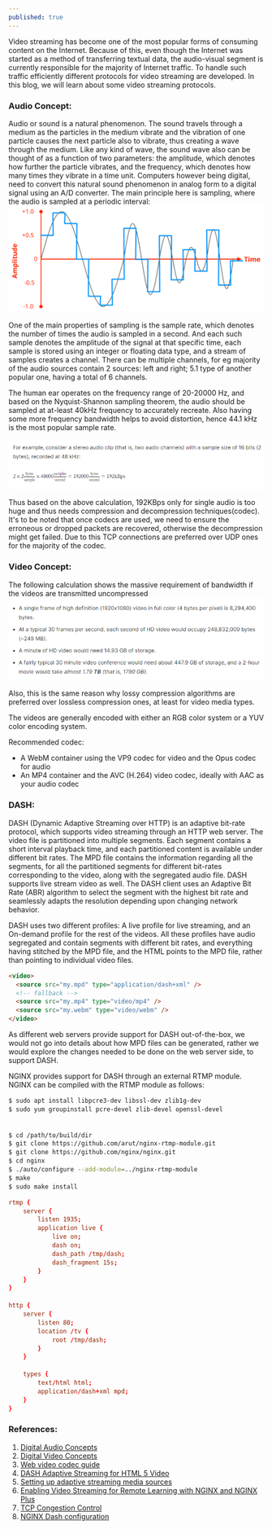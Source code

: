 ```yaml
---
published: true
---
```

Video streaming has become one of the most popular forms of consuming content on the Internet. Because of this, even though the Internet was started as a method of transferring textual data, the audio-visual segment is currently responsible for the majority of Internet traffic. To handle such traffic efficiently different protocols for video streaming are developed. In this blog, we will learn about some video streaming protocols.

### Audio Concept:
Audio or sound is a natural phenomenon. The sound travels through a medium as the particles in the medium vibrate and the vibration of one particle causes the next particle also to vibrate, thus creating a wave through the medium. Like any kind of wave, the sound wave also can be thought of as a function of two parameters: the amplitude, which denotes how further the particle vibrates, and the frequency, which denotes how many times they vibrate in a time unit. Computers however being digital, need to convert this natural sound phenomenon in analog form to a digital signal using an A/D converter. The main principle here is sampling, where the audio is sampled at a periodic interval:
![](../images/video-streaming-protocols/audio-waveform-samples1.svg)

One of the main properties of sampling is the sample rate, which denotes the number of times the audio is sampled in a second. And each such sample denotes the amplitude of the signal at that specific time, each sample is stored using an integer or floating data type, and a stream of samples creates a channel. There can be multiple channels, for eg majority of the audio sources contain 2 sources: left and right; 5.1 type of another popular one, having a total of 6 channels.

The human ear operates on the frequency range of 20-20000 Hz, and based on the Nyquist-Shannon sampling theorem, the audio should be sampled at at-least 40kHz frequency to accurately recreate. Also having some more frequency bandwidth helps to avoid distortion, hence 44.1 kHz is the most popular sample rate. 

![](../images/video-streaming-protocols/audio-sample-bandwidth.png)

Thus based on the above calculation, 192KBps only for single audio is too huge and thus needs compression and decompression techniques(codec). It's to be noted that once codecs are used, we need to ensure the erroneous or dropped packets are recovered, otherwise the decompression might get failed. Due to this TCP connections are preferred over UDP ones for the majority of the codec.

### Video Concept:
The following calculation shows the massive requirement of bandwidth if the videos are transmitted uncompressed
![](../images/video-streaming-protocols/video-bandwidth.png)

Also, this is the same reason why lossy compression algorithms are preferred over lossless compression ones, at least for video media types.

The videos are generally encoded with either an RGB color system or a YUV color encoding system.

Recommended codec: 
- A WebM container using the VP9 codec for video and the Opus codec for audio
- An MP4 container and the AVC (H.264) video codec, ideally with AAC as your audio codec


### DASH:
DASH (Dynamic Adaptive Streaming over HTTP) is an adaptive bit-rate protocol, which supports video streaming through an HTTP web server. The video file is partitioned into multiple segments. Each segment contains a short interval playback time, and each partitioned content is available under different bit rates. The MPD file contains the information regarding all the segments, for all the partitioned segments for different bit-rates corresponding to the video, along with the segregated audio file. DASH supports live stream video as well. The DASH client uses an Adaptive Bit Rate (ABR) algorithm to select the segment with the highest bit rate and seamlessly adapts the resolution depending upon changing network behavior.

DASH uses two different profiles: A live profile for live streaming, and an On-demand profile for the rest of the videos. All these profiles have audio segregated and contain segments with different bit rates, and everything having stitched by the MPD file, and the HTML points to the MPD file, rather than pointing to individual video files.

```html
<video>
  <source src="my.mpd" type="application/dash+xml" />
  <!-- fallback -->
  <source src="my.mp4" type="video/mp4" />
  <source src="my.webm" type="video/webm" />
</video>
```
As different web servers provide support for DASH out-of-the-box, we would not go into details about how MPD files can be generated, rather we would explore the changes needed to be done on the web server side, to support DASH.

NGINX provides support for DASH through an external RTMP module. NGINX can be compiled with the RTMP module as follows: 
```sh
$ sudo apt install libpcre3-dev libssl-dev zlib1g-dev
$ sudo yum groupinstall pcre-devel zlib-devel openssl-devel


$ cd /path/to/build/dir
$ git clone https://github.com/arut/nginx-rtmp-module.git
$ git clone https://github.com/nginx/nginx.git
$ cd nginx
$ ./auto/configure --add-module=../nginx-rtmp-module
$ make
$ sudo make install

```

```conf
rtmp { 
    server { 
        listen 1935; 
        application live { 
            live on; 
            dash on; 
            dash_path /tmp/dash; 
            dash_fragment 15s; 
        } 
    } 
} 
 
http { 
    server { 
        listen 80; 
        location /tv { 
            root /tmp/dash; 
        } 
    }
 
    types {
        text/html html;
        application/dash+xml mpd;
    } 
}
```

### References:
1. [Digital Audio Concepts](https://developer.mozilla.org/en-US/docs/Web/Media/Formats/Audio_concepts)
2. [Digital Video Concepts](https://developer.mozilla.org/en-US/docs/Web/Media/Formats/Video_codecs)
3. [Web video codec guide](https://developer.mozilla.org/en-US/docs/Web/Media/Formats/Video_codecs)
4. [DASH Adaptive Streaming for HTML 5 Video](https://developer.mozilla.org/en-US/docs/Web/Media/DASH_Adaptive_Streaming_for_HTML_5_Video)
5. [Setting up adaptive streaming media sources](https://developer.mozilla.org/en-US/docs/Web/Guide/Audio_and_video_delivery/Setting_up_adaptive_streaming_media_sources)
6. [Enabling Video Streaming for Remote Learning with NGINX and NGINX Plus](https://www.nginx.com/blog/video-streaming-for-remote-learning-with-nginx/)
7. [TCP Congestion Control](https://book.systemsapproach.org/congestion/tcpcc.html)
8. [NGINX Dash configuration](https://gist.github.com/shivasiddharth/30b998189c3dc76fdea4227f29e9dcf7)

